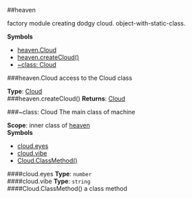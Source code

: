 <a name="module_heaven"></a>
##heaven

factory module creating dodgy cloud. object-with-static-class.

  
**Symbols**  
  * [heaven.Cloud](#module_heaven.Cloud)
  * [heaven.createCloud()](#module_heaven.createCloud)
  * [\~class: Cloud](#module_heaven.Cloud)

<a name="module_heaven.Cloud"></a>
###heaven.Cloud
access to the Cloud class

**Type**: [Cloud](#module_heaven.Cloud)  
<a name="module_heaven.createCloud"></a>
###heaven.createCloud()
**Returns**: [Cloud](#module_heaven.Cloud)  
<a name="module_heaven.Cloud"></a>

###\~class: Cloud
The main class of machine

**Scope**: inner class of [heaven](#module_heaven)  
**Symbols**  
  * [cloud.eyes](#module_heaven.Cloud#eyes)
  * [cloud.vibe](#module_heaven.Cloud#vibe)
  * [Cloud.ClassMethod()](#module_heaven.Cloud.ClassMethod)

<a name="module_heaven.Cloud#eyes"></a>
####cloud.eyes
**Type**: `number`  
<a name="module_heaven.Cloud#vibe"></a>
####cloud.vibe
**Type**: `string`  
<a name="module_heaven.Cloud.ClassMethod"></a>
####Cloud.ClassMethod()
a class method

